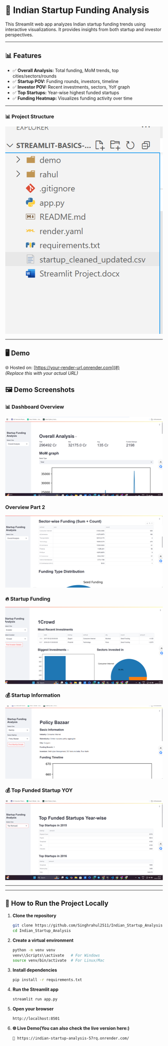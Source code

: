 # 🚀 Indian Startup Funding Analysis

This Streamlit web app analyzes Indian startup funding trends using interactive visualizations. It provides insights from both startup and investor perspectives.

---

## 📊 Features

- ✅ **Overall Analysis:** Total funding, MoM trends, top cities/sectors/rounds
- ✅ **Startup POV:** Funding rounds, investors, timeline
- ✅ **Investor POV:** Recent investments, sectors, YoY graph
- ✅ **Top Startups:** Year-wise highest funded startups
- ✅ **Funding Heatmap:** Visualizes funding activity over time

---


### 📊 Project Structure
![Dashboard](demo/structure.png)



---

## 🖥️ Demo

🌐 Hosted on: [https://your-render-url.onrender.com](#)  
*(Replace this with your actual URL)*


## 🖼️ Demo Screenshots

### 📊 Dashboard Overview
![Dashboard](demo/overview.png)

### Overview Part 2
![overview](demo/overview2.png)

### 🔥 Startup Funding
![Funding Graph](demo/startup_funding.png)

### 💰 Startup Information
![Information](demo/startup_info.png)

### 💰 Top Funded Startup YOY
![Top Funded Startup](demo/top_funded_startup.png)


---

---

## 🚀 How to Run the Project Locally

1. **Clone the repository**
   ```bash
   git clone https://github.com/Singhrahul2511/Indian_Startup_Analysis.git
   cd Indian_Startup_Analysis

2. **Create a virtual environment**
    ```bash
    python -m venv venv
    venv\\Scripts\\activate   # For Windows
    source venv/bin/activate  # For Linux/Mac

3. **Install dependencies**
    ```bash
    pip install -r requirements.txt

4. **Run the Streamlit app**
    ```bash
    streamlit run app.py

5. **Open your browser**
    ```bash
    http://localhost:8501

6. **🌐 Live Demo(You can also check the live version here:)**
    ```bash
    🔗 https://indian-startup-analysis-57rq.onrender.com/
